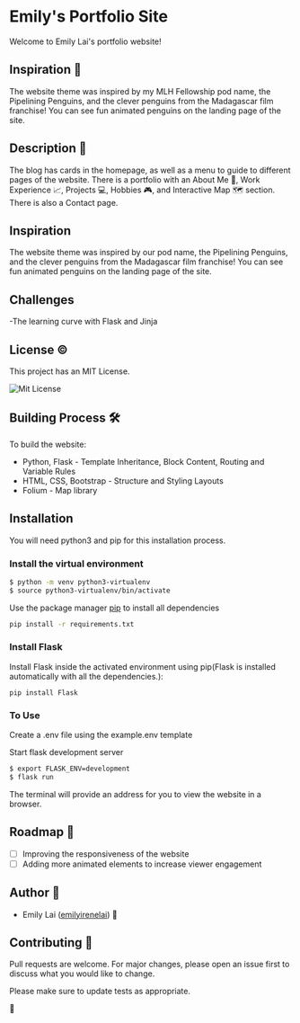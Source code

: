# Emily's Portfolio Site

Welcome to Emily Lai's portfolio website!<br />

## Inspiration :penguin:

The website theme was inspired by my MLH Fellowship pod name, the Pipelining Penguins, and the clever penguins from the Madagascar film franchise! You can see fun animated penguins on the landing page of the site.

## Description :penguin:

The blog has cards in the homepage, as well as a menu to guide to different pages of the website. There is a portfolio with an About Me :wave:, Work Experience :chart_with_upwards_trend:, Projects :computer:, Hobbies :video_game:, and Interactive Map :world_map: section. There is also a Contact page.

## Inspiration

The website theme was inspired by our pod name, the Pipelining Penguins, and the clever penguins from the Madagascar film franchise! You can see fun animated penguins on the landing page of the site.

## Challenges
-The learning curve with Flask and Jinja

## License :copyright:

This project has an MIT License.

![Mit License](https://img.shields.io/apm/l/vim-mode)

## Building Process :hammer_and_wrench:

To build the website:
- Python, Flask - Template Inheritance, Block Content, Routing and Variable Rules
- HTML, CSS, Bootstrap - Structure and Styling Layouts
- Folium - Map library

## Installation

You will need python3 and pip for this installation process.

### Install the virtual environment

```bash
$ python -m venv python3-virtualenv
$ source python3-virtualenv/bin/activate
```
Use the package manager [pip](https://pip.pypa.io/en/stable/) to install all dependencies

```bash
pip install -r requirements.txt
```

### Install Flask
Install Flask inside the activated environment using pip(Flask is installed automatically with all the dependencies.):
```
pip install Flask
```

### To Use

Create a .env file using the example.env template

Start flask development server
```bash
$ export FLASK_ENV=development
$ flask run
```
The terminal will provide an address for you to view the website in a browser.

## Roadmap :red_car:

- [ ] Improving the responsiveness of the website
- [ ] Adding more animated elements to increase viewer engagement

## Author :memo:
* Emily Lai ([emilyirenelai](https://github.com/emilyirenelai)) :penguin:</br>

## Contributing :penguin:
Pull requests are welcome. For major changes, please open an issue first to discuss what you would like to change.

Please make sure to update tests as appropriate.

:penguin:
